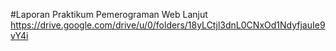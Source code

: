 #Laporan Praktikum Pemerograman Web Lanjut
https://drive.google.com/drive/u/0/folders/18yLCtjl3dnL0CNxOd1NdyfjauIe9vY4i
